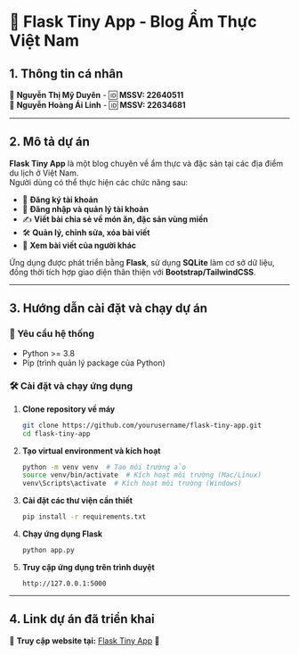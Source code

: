 # 🍜 Flask Tiny App - Blog Ẩm Thực Việt Nam

## 1. Thông tin cá nhân

👤 **Nguyễn Thị Mỹ Duyên** - 🆔 **MSSV: 22640511**  
👤 **Nguyễn Hoàng Ái Linh** - 🆔 **MSSV: 22634681**

---

## 2. Mô tả dự án

**Flask Tiny App** là một blog chuyên về ẩm thực và đặc sản tại các địa điểm du lịch ở Việt Nam.  
Người dùng có thể thực hiện các chức năng sau:

- 📝 **Đăng ký tài khoản**
- 🔑 **Đăng nhập và quản lý tài khoản**
- ✍️ **Viết bài chia sẻ về món ăn, đặc sản vùng miền**
- 🛠️ **Quản lý, chỉnh sửa, xóa bài viết**
- 💬 **Xem bài viết của người khác**

Ứng dụng được phát triển bằng **Flask**, sử dụng **SQLite** làm cơ sở dữ liệu, đồng thời tích hợp giao diện thân thiện với **Bootstrap/TailwindCSS**.

---

## 3. Hướng dẫn cài đặt và chạy dự án

### 📌 Yêu cầu hệ thống
- Python >= 3.8
- Pip (trình quản lý package của Python)

### 🛠 Cài đặt và chạy ứng dụng

1. **Clone repository về máy**
   ```bash
   git clone https://github.com/yourusername/flask-tiny-app.git
   cd flask-tiny-app
   ```
2. **Tạo virtual environment và kích hoạt**
   ```bash
   python -m venv venv  # Tạo môi trường ảo
   source venv/bin/activate  # Kích hoạt môi trường (Mac/Linux)
   venv\Scripts\activate  # Kích hoạt môi trường (Windows)
   ```
3. **Cài đặt các thư viện cần thiết**
   ```bash
   pip install -r requirements.txt
   ```
4. **Chạy ứng dụng Flask**
   ```bash
   python app.py
   ```
5. **Truy cập ứng dụng trên trình duyệt**
   ```
   http://127.0.0.1:5000
   ```

---

## 4. Link dự án đã triển khai

🔗 **Truy cập website tại:** [Flask Tiny App](https://flask-tiny-app-09a6.onrender.com) 🚀
